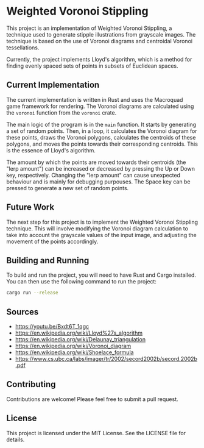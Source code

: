 # Weighted Voronoi Stippling

This project is an implementation of Weighted Voronoi Stippling, a technique used to generate stipple illustrations from grayscale images. The technique is based on the use of Voronoi diagrams and centroidal Voronoi tessellations.

Currently, the project implements Lloyd's algorithm, which is a method for finding evenly spaced sets of points in subsets of Euclidean spaces.

## Current Implementation

The current implementation is written in Rust and uses the Macroquad game framework for rendering. The Voronoi diagrams are calculated using the `voronoi` function from the `voronoi` crate.

The main logic of the program is in the `main` function. It starts by generating a set of random points. Then, in a loop, it calculates the Voronoi diagram for these points, draws the Voronoi polygons, calculates the centroids of these polygons, and moves the points towards their corresponding centroids. This is the essence of Lloyd's algorithm.

The amount by which the points are moved towards their centroids (the "lerp amount") can be increased or decreased by pressing the Up or Down key, respectively. Changing the "lerp amount" can cause unexpected behaviour and is mainly for debugging purpouses. The Space key can be pressed to generate a new set of random points.

## Future Work

The next step for this project is to implement the Weighted Voronoi Stippling technique. This will involve modifying the Voronoi diagram calculation to take into account the grayscale values of the input image, and adjusting the movement of the points accordingly.

## Building and Running

To build and run the project, you will need to have Rust and Cargo installed. You can then use the following command to run the project:

```bash
cargo run --release
```

## Sources

- <https://youtu.be/Bxdt6T_1qgc>
- <https://en.wikipedia.org/wiki/Lloyd%27s_algorithm>
- <https://en.wikipedia.org/wiki/Delaunay_triangulation>
- <https://en.wikipedia.org/wiki/Voronoi_diagram>
- <https://en.wikipedia.org/wiki/Shoelace_formula>
- <https://www.cs.ubc.ca/labs/imager/tr/2002/secord2002b/secord.2002b.pdf>

## Contributing

Contributions are welcome! Please feel free to submit a pull request.

## License

This project is licensed under the MIT License. See the LICENSE file for details.
